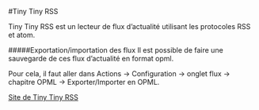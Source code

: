 #Tiny Tiny RSS

Tiny Tiny RSS est un lecteur de flux d’actualité utilisant les protocoles RSS et atom.

#####Exportation/importation des flux
Il est possible de faire une sauvegarde de ces flux d’actualité en format opml.

Pour cela, il faut aller dans Actions -> Configuration -> onglet flux -> chapitre OPML -> Exporter/Importer en OPML.

[Site de Tiny Tiny RSS](http://tt-rss.org/redmine/projects/tt-rss/wiki)

